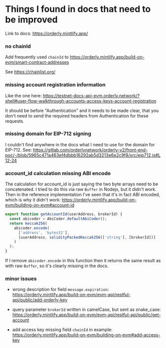 # Things I found in docs that need to be improved

Link to docs: https://orderly.mintlify.app/

### no chainId

Add frequently used `chainId` to https://orderly.mintlify.app/build-on-evm/smart-contract-addresses

See https://chainlist.org/

### missing account registration information

Like the one here: https://testnet-docs-api-evm.orderly.network/?shell#user-flow-walkthrough-accounts-access-keys-account-registration

It should be before "Authentication" and it needs to be made clear, that you don't need to send the required headers from Authentication for these requests.

### missing domain for EIP-712 signing

I couldn't find anywhere in the docs what I need to use for the domain for EIP-712. See:
https://gitlab.com/orderlynetwork/orderly-v2/front-end-poc/-/blob/5965c471a463ef4dbbb16292ab5d3213e6e2c9f8/src/eip712.js#L12-24

### account_id calculation missing ABI encode

The calculation for account_id is just saying the two byte arrays need to be concatenated. I tried to do this via raw `Buffer` in Nodejs, but it didn't work.
Then in the reference implementation I've seen that it's in fact ABI encoded, which is why it didn't work:
https://orderly.mintlify.app/build-on-evm/building-on-evm#account-id

```ts
export function getAccountId(userAddress, brokerId) {
  const abicoder = AbiCoder.defaultAbiCoder();
  return keccak256(
    abicoder.encode(
      ['address', 'bytes32'],
      [userAddress, solidityPackedKeccak256(['string'], [brokerId])]
    )
  );
}
```

If I remove `abicoder.encode` in this function then it returns the same result as with raw `Buffer`, so it's clearly missing in the docs.

### minor issues

- wrong description for field `message.expiration`:
  https://orderly.mintlify.app/build-on-evm/evm-api/restful-api/public/add-orderly-key

- query parameter `brokerId` written in camelCase, but sent as snake_case:
  https://orderly.mintlify.app/build-on-evm/evm-api/restful-api/public/get-account

- add access key missing field `chainId` in example:
  https://orderly.mintlify.app/build-on-evm/building-on-evm#add-access-key
